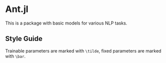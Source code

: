 # Ant.jl

This is a package with basic models for various NLP tasks.

## Style Guide
Trainable parameters are marked with `\tilde`, fixed parameters are marked with `\bar`.

